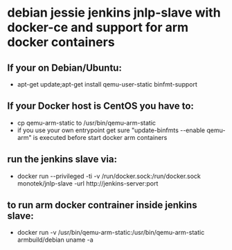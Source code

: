 # debian jessie jenkins jnlp-slave with docker-ce and support for arm docker containers

## If your on Debian/Ubuntu:

* apt-get update;apt-get install qemu-user-static binfmt-support

## If your Docker host is CentOS you have to:

* cp qemu-arm-static to /usr/bin/qemu-arm-static
* if you use your own entrypoint get sure "update-binfmts --enable qemu-arm" is executed before start docker arm containers

## run the jenkins slave via:

* docker run --privileged -ti -v /run/docker.sock:/run/docker.sock monotek/jnlp-slave -url http://jenkins-server:port <secret> <agent name>

## to run arm docker contrainer inside jenkins slave:

* docker run -v /usr/bin/qemu-arm-static:/usr/bin/qemu-arm-static armbuild/debian uname -a
